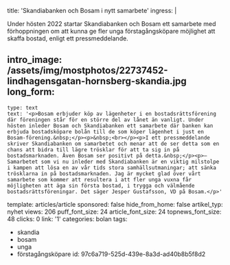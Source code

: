 title: 'Skandiabanken och Bosam i nytt samarbete'
ingress: |
  <p>Under hösten 2022 startar Skandiabanken och Bosam ett samarbete med förhoppningen om att kunna ge fler unga förstagångsköpare möjlighet att skaffa bostad, enligt ett pressmeddelande.
  </p>
  
intro_image: /assets/img/mostphotos/22737452-lindhagensgatan-hornsberg-skandia.jpg
long_form:
  -
    type: text
    text: '<p>Bosam erbjuder köp av lägenheter i en bostadsrättsförening där föreningen står för en större del av lånet än vanligt. Under hösten inleder Bosam och Skandiabanken ett samarbete där banken kan erbjuda bostadsköpare bolån till de som köper lägenhet i just en Bosam-förening.&nbsp;</p><p>&nbsp;<br></p><p>I ett pressmeddelande skriver Skandiabanken om samarbetet och menar att de ser detta som en chans att bidra till lägre trösklar för att ta sig in på bostadsmarknaden. Även Bosam ser positivt på detta.&nbsp;</p><p>– Samarbetet som vi nu inleder med Skandiabanken är en viktig milstolpe i kampen att lösa en av vår tids stora samhällsutmaningar; att sänka trösklarna in på bostadsmarknaden. Jag är mycket glad över vårt samarbete som kommer att resultera i att fler unga vuxna får möjligheten att äga sin första bostad, i trygga och välmående bostadsrättsföreningar. Det säger Jesper Gustafsson, VD på Bosam.</p>'
template: articles/article
sponsored: false
hide_from_home: false
artikel_typ: nyhet
views: 206
puff_font_size: 24
article_font_size: 24
topnews_font_size: 48
clicks: 0
link: '1'
categories: bolan
tags:
  - skandia
  - bosam
  - unga
  - förstagångsköpare
id: 97c6a719-525d-439e-8a3d-ad40b8b5f8d2
